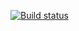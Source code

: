 [![Build status](https://ci.appveyor.com/api/projects/status/g14xg0knswmthpi2?svg=true)](https://ci.appveyor.com/project/ValeryCharkin/selenium-2-1)
